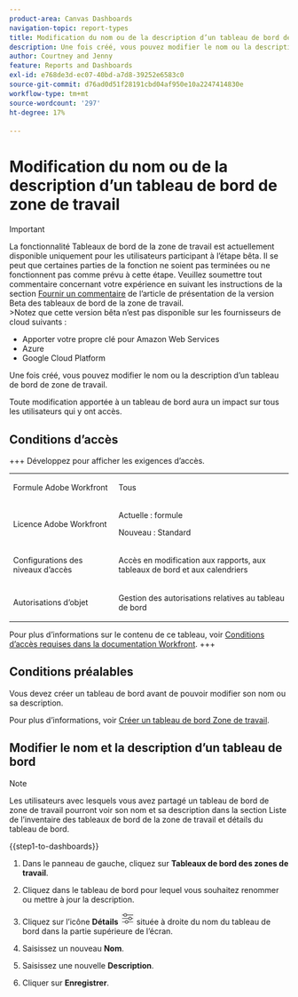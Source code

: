 ```yaml
---
product-area: Canvas Dashboards
navigation-topic: report-types
title: Modification du nom ou de la description d’un tableau de bord de zone de travail
description: Une fois créé, vous pouvez modifier le nom ou la description d’un tableau de bord de zone de travail.
author: Courtney and Jenny
feature: Reports and Dashboards
exl-id: e768de3d-ec07-40bd-a7d8-39252e6583c0
source-git-commit: d76ad0d51f28191cbd04af950e10a2247414830e
workflow-type: tm+mt
source-wordcount: '297'
ht-degree: 17%

---
```


# Modification du nom ou de la description d’un tableau de bord de zone de travail

>[!IMPORTANT]
>
>La fonctionnalité Tableaux de bord de la zone de travail est actuellement disponible uniquement pour les utilisateurs participant à l’étape bêta. Il se peut que certaines parties de la fonction ne soient pas terminées ou ne fonctionnent pas comme prévu à cette étape. Veuillez soumettre tout commentaire concernant votre expérience en suivant les instructions de la section [Fournir un commentaire](/help/quicksilver/product-announcements/betas/canvas-dashboards-beta/canvas-dashboards-beta-information.md#provide-feedback) de l’article de présentation de la version Beta des tableaux de bord de la zone de travail.<br>
>&#x200B;>Notez que cette version bêta n’est pas disponible sur les fournisseurs de cloud suivants :
>
>* Apporter votre propre clé pour Amazon Web Services
>* Azure
>* Google Cloud Platform


Une fois créé, vous pouvez modifier le nom ou la description d’un tableau de bord de zone de travail.

Toute modification apportée à un tableau de bord aura un impact sur tous les utilisateurs qui y ont accès.

## Conditions d’accès

+++ Développez pour afficher les exigences d’accès. 

<table style="table-layout:auto"> 
<col> 
</col> 
<col> 
</col> 
<tbody> 
<tr> 
   <td role="rowheader"><p>Formule Adobe Workfront</p></td> 
   <td> 
<p>Tous </p> 
   </td> 
<tr> 
 <tr> 
   <td role="rowheader"><p>Licence Adobe Workfront</p></td> 
   <td> 
<p>Actuelle : formule </p> 
<p>Nouveau : Standard</p> 
   </td> 
   </tr> 
  </tr> 
  <tr> 
   <td role="rowheader"><p>Configurations des niveaux d’accès</p></td> 
   <td><p>Accès en modification aux rapports, aux tableaux de bord et aux calendriers</p>
  </td> 
  </tr>  
    <tr> 
   <td role="rowheader"><p>Autorisations d’objet</p></td> 
   <td><p>Gestion des autorisations relatives au tableau de bord</p>
  </td> 
  </tr>
</tbody> 
</table>

Pour plus d’informations sur le contenu de ce tableau, voir [Conditions d’accès requises dans la documentation Workfront](/help/quicksilver/administration-and-setup/add-users/access-levels-and-object-permissions/access-level-requirements-in-documentation.md).
+++

## Conditions préalables

Vous devez créer un tableau de bord avant de pouvoir modifier son nom ou sa description.

Pour plus d’informations, voir [Créer un tableau de bord Zone de travail](/help/quicksilver/reports-and-dashboards/canvas-dashboards/create-dashboards/create-dashboards.md).


## Modifier le nom et la description d’un tableau de bord

>[!NOTE]
>
>Les utilisateurs avec lesquels vous avez partagé un tableau de bord de zone de travail pourront voir son nom et sa description dans la section Liste de l’inventaire des tableaux de bord de la zone de travail et détails du tableau de bord.

{{step1-to-dashboards}}

1. Dans le panneau de gauche, cliquez sur **Tableaux de bord des zones de travail**.

1. Cliquez dans le tableau de bord pour lequel vous souhaitez renommer ou mettre à jour la description.

1. Cliquez sur l’icône **Détails** ![Icône Détails](assets/details-icon.png) située à droite du nom du tableau de bord dans la partie supérieure de l’écran.

1. Saisissez un nouveau **Nom**.

1. Saisissez une nouvelle **Description**.

1. Cliquer sur **Enregistrer**.



